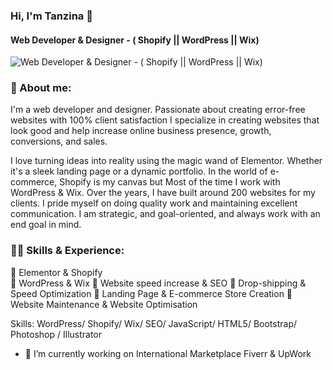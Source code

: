 ### Hi, I'm Tanzina 👋
#### Web Developer & Designer - ( Shopify || WordPress || Wix)
![Web Developer & Designer - ( Shopify || WordPress || Wix)](https://arturssmirnovs.github.io/github-profile-readme-generator/images/banner.png)

### 🚀 About me:

I'm a web developer and designer. Passionate about creating error-free websites with 100% client satisfaction I specialize in creating websites that look good and help increase online business presence, growth, conversions, and sales.

I love turning ideas into reality using the magic wand of Elementor. Whether it's a sleek landing page or a dynamic portfolio. In the world of e-commerce, Shopify is my canvas but Most of the time I work with WordPress & Wix. Over the years, I have built around 200 websites for my clients. I pride myself on doing quality work and maintaining excellent communication. I am strategic, and goal-oriented, and always work with an end goal in mind.


### 👨‍💻 Skills & Experience:

🔹  Elementor & Shopify  
🔹  WordPress & Wix
🔹  Website speed increase & SEO
🔹  Drop-shipping & Speed Optimization
🔹  Landing Page & E-commerce Store Creation
🔹  Website Maintenance & Website Optimisation 

Skills:  WordPress/  Shopify/ Wix/ SEO/ JavaScript/ HTML5/ Bootstrap/ Photoshop / Illustrator

- 🔭 I’m currently working on International Marketplace Fiverr & UpWork 




